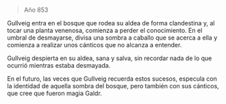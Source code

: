 > Año 853

Gullveig entra en el bosque que rodea su aldea de forma clandestina y, al tocar una planta venenosa, comienza a perder el conocimiento. En el umbral de desmayarse, divisa una sombra a caballo que se acerca a ella y comienza a realizar unos cánticos que no alcanza a entender. 

Gullveig despierta en su aldea, sana y salva, sin recordar nada de lo que ocurrió mientras estaba desmayada.

En el futuro, las veces que Gullveig recuerda estos sucesos, especula con la identidad de aquella sombra del bosque, pero también con sus cánticos, que cree que fueron magia Galdr.